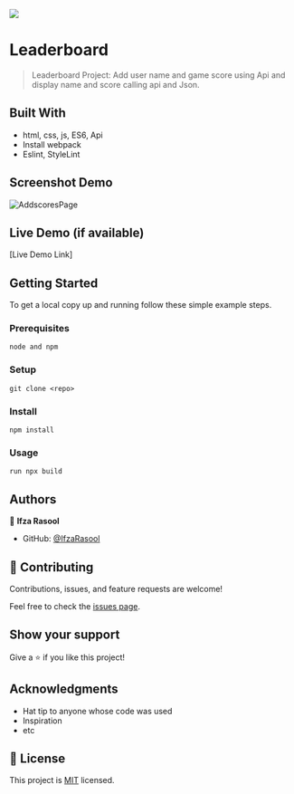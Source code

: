 ![](https://img.shields.io/badge/Microverse-blueviolet)

# Leaderboard

> Leaderboard Project: Add user name and game score using Api and display name and score calling api and Json.

## Built With

- html, css, js, ES6, Api
- Install webpack
- Eslint, StyleLint

## Screenshot Demo

![AddscoresPage](./images/demo.jpg)

## Live Demo (if available)

[Live Demo Link]

## Getting Started

To get a local copy up and running follow these simple example steps.

### Prerequisites

`node and npm`

### Setup

`git clone <repo>`

### Install

`npm install`

### Usage

`run npx build`

## Authors

👤 **Ifza Rasool**

- GitHub: [@IfzaRasool](https://github.com/IfzaRasool)

## 🤝 Contributing

Contributions, issues, and feature requests are welcome!

Feel free to check the [issues page](../../issues/).

## Show your support

Give a ⭐️ if you like this project!

## Acknowledgments

- Hat tip to anyone whose code was used
- Inspiration
- etc

## 📝 License

This project is [MIT](./MIT.md) licensed.
